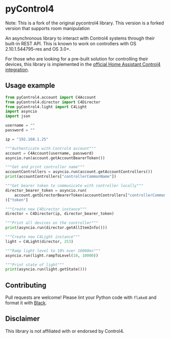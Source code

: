 # pyControl4

Note: This is a fork of the original pycontrol4 library. This version is a forked version that supports room manipulation

An asynchronous library to interact with Control4 systems through their built-in REST API. This is known to work on controllers with OS 2.10.1.544795-res and OS 3.0+. 


For those who are looking for a pre-built solution for controlling their devices, this library is implemented in the [official Home Assistant Control4 integration](https://www.home-assistant.io/integrations/control4/).

## Usage example
```python
from pyControl4.account import C4Account
from pyControl4.director import C4Director
from pyControl4.light import C4Light
import asyncio
import json

username = ""
password = ""

ip = "192.168.1.25"

"""Authenticate with Control4 account"""
account = C4Account(username, password)
asyncio.run(account.getAccountBearerToken())

"""Get and print controller name"""
accountControllers = asyncio.run(account.getAccountControllers())
print(accountControllers["controllerCommonName"])

"""Get bearer token to communicate with controller locally"""
director_bearer_token = asyncio.run(
    account.getDirectorBearerToken(accountControllers["controllerCommonName"])
)["token"]

"""Create new C4Director instance"""
director = C4Director(ip, director_bearer_token)

"""Print all devices on the controller"""
print(asyncio.run(director.getAllItemInfo()))

"""Create new C4Light instance"""
light = C4Light(director, 253)

"""Ramp light level to 10% over 10000ms"""
asyncio.run(light.rampToLevel(10, 10000))

"""Print state of light"""
print(asyncio.run(light.getState()))
```

## Contributing
Pull requests are welcome! Please lint your Python code with `flake8` and format it with [Black](https://pypi.org/project/black/).

## Disclaimer
This library is not affiliated with or endorsed by Control4. 

